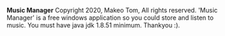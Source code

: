 ****Music Manager****
Copyright 2020, Makeo Tom, All rights reserved.
'Music Manager' is a free windows application so you could store and listen to music. You must have java jdk 1.8.51 minimum. Thankyou :).
